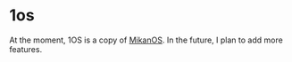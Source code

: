 # 1os

At the moment, 1OS is a copy of [MikanOS](https://github.com/uchan-nos/mikanos). In the future, I plan to add more features.

